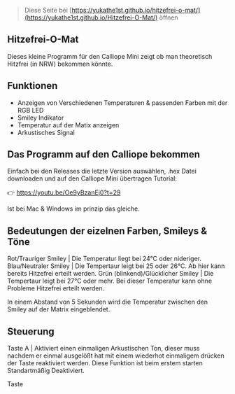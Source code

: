 
> Diese Seite bei [https://yukathe1st.github.io/hitzefrei-o-mat/](https://yukathe1st.github.io/Hitzefrei-O-Mat/) öffnen

## Hitzefrei-O-Mat
Dieses kleine Programm für den Calliope Mini zeigt ob man theoretisch Hitzfrei (in NRW) bekommen könnte.

## Funktionen
- Anzeigen von Verschiedenen Temperaturen & passenden Farben mit der RGB LED
- Smiley Indikator
- Temperatur auf der Matix anzeigen
- Arkustisches Signal

## Das Programm auf den Calliope bekommen
Einfach bei den Releases die letzte Version auswählen, .hex Datei downloaden und auf den Calliope Mini übertragen
Tutorial:

👉 https://youtu.be/Oe9yBzanEj0?t=29

Ist bei Mac & Windows im prinzip das gleiche.

## Bedeutungen der eizelnen Farben, Smileys & Töne
Rot/Trauriger Smiley | Die Temperatur liegt bei 24°C oder nideriger.
Blau/Neutraler Smiley | Die Tempertaur leigt bei 25 oder 26°C. Ab hier kann bereits Hitzefrei erteilt werden.
Grün (blinkend)/Glücklicher Smiley | Die Tempertaur leigt bei 27°C oder mehr. Bei dieser Temperatur kann ohne Probleme Hitzefrei erteilt werden.

In einem Abstand von 5 Sekunden wird die Temperatur zwischen den Smiley auf der Matrix eingeblendet.

## Steuerung
Taste A | Aktiviert einen einmaligen Arkustischen Ton, dieser muss nachdem er einmal ausgelößt hat mit einem wiederhot einmaligem drücken der Taste reaktiviert werden. Diese Funktion ist beim erstem starten Standartmäßig Deaktiviert.

Taste

